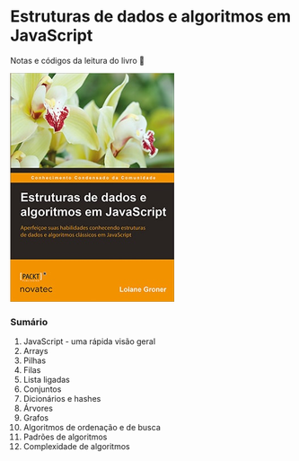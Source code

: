 # Estruturas de dados e algoritmos em JavaScript

Notas e códigos da leitura do livro :blue_heart:

[![Estruturas de dados e algoritmos em JavaScript](/assets/images/livro-estruturas-de-dados-e-algoritmos-em-javascript.jpg)](https://www.amazon.com.br/Estruturas-Dados-Algoritmos-Javascript-Habilidades/dp/8575225537)

### Sumário

1. JavaScript - uma rápida visão geral
1. Arrays
1. Pilhas
1. Filas
1. Lista ligadas
1. Conjuntos
1. Dicionários e hashes
1. Árvores
1. Grafos
1. Algoritmos de ordenação e de busca
1. Padrões de algoritmos
1. Complexidade de algoritmos
